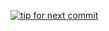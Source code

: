 [![tip for next commit](http://tip4commit.com/projects/185.svg)](http://tip4commit.com/projects/185)